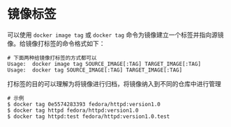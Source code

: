 # 镜像标签

可以使用 `docker image tag` 或 `docker tag` 命令为镜像建立一个标签并指向源镜像。给镜像打标签的命令格式如下：

```text
# 下面两种给镜像打标签的方式都可以
Usage:  docker image tag SOURCE_IMAGE[:TAG] TARGET_IMAGE[:TAG]
Usage:  docker tag SOURCE_IMAGE[:TAG] TARGET_IMAGE[:TAG]
```

打标签的目的可以理解为将镜像进行归档，将镜像纳入到不同的仓库中进行管理

```text
# 示例
$ docker tag 0e5574283393 fedora/httpd:version1.0
$ docker tag httpd fedora/httpd:version1.0
$ docker tag httpd:test fedora/httpd:version1.0.test
```

